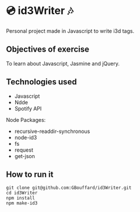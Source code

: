 :cd: id3Writer :notes:
=================

Personal project made in Javascript to write i3d tags.

Objectives of exercise
----
To learn about Javascript, Jasmine and jQuery.

Technologies used
----
- Javascript
- Ndde
- Spotify API

Node Packages:
- recursive-readdir-synchronous
- node-id3
- fs
- request
- get-json

How to run it
----
```
git clone git@github.com:GBouffard/id3Writer.git
cd id3Writer
npm install
npm make-id3
```
